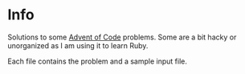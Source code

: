 Info
====

Solutions to some [Advent of Code](http://adventofcode.com "Advent of Code") problems.
Some are a bit hacky or unorganized as I am using it to learn Ruby.


Each file contains the problem and a sample input file.